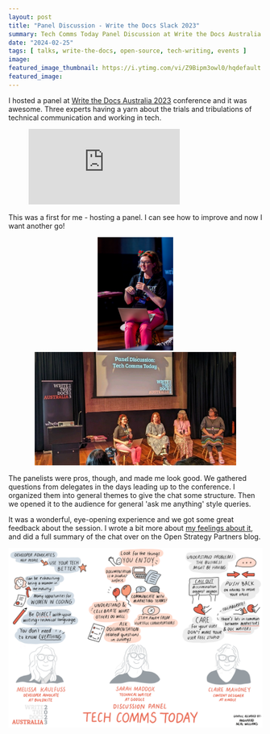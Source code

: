 ```yaml
---
layout: post
title: "Panel Discussion - Write the Docs Slack 2023"
summary: Tech Comms Today Panel Discussion at Write the Docs Australia 2023
date: "2024-02-25"
tags: [ talks, write-the-docs, open-source, tech-writing, events ]
image: 
featured_image_thumbnail: https://i.ytimg.com/vi/Z9Bipm3owl0/hqdefault.jpg
featured_image: 
---
```


I hosted a panel at [Write the Docs Australia 2023](https://www.writethedocs.org/conf/australia/2023/) conference and it was awesome. Three experts having a yarn about the trials and tribulations of technical communication and working in tech.
 
<!-- blank line -->
<figure class="video_container">
  <iframe src="https://www.youtube.com/embed/Z9Bipm3owl0" frameborder="0" allowfullscreen="true"> </iframe>
</figure>
<!-- blank line -->

This was a first for me - hosting a panel. I can see how to improve and now I want another go!

<p align="center"><img src="/assets/images/PanelHost.jpg" alt="flicstar hosting a panel" width="150" hspace="20"/><img src="/assets/images/paneldiscussion.jpg" alt="the panel" width="400" />   </p>

The panelists were pros, though, and made me look good. We gathered questions from delegates in the days leading up to the conference. I organized them into general themes to give the chat some structure. Then we opened it to the audience for general 'ask me anything' style queries. 

It was a wonderful, eye-opening experience and we got some great feedback about the session. I wrote a bit more about [my feelings about it](hosting), and did a full summary of the chat over on the Open Strategy Partners blog. 

<p align="center"><img src="/assets/images/panelsketchnote.jpg" alt="panel sketchnote" width="600" /></p>
